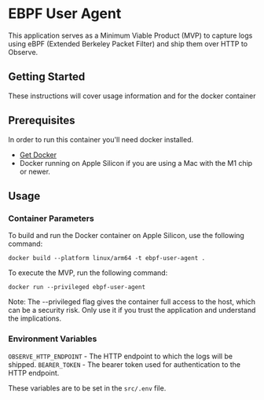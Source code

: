 # EBPF User Agent

This application serves as a Minimum Viable Product (MVP) to capture logs using eBPF (Extended Berkeley Packet Filter) and ship them over HTTP to Observe.

## Getting Started

These instructions will cover usage information and for the docker container 

## Prerequisites

In order to run this container you'll need docker installed.

* [Get Docker](https://docs.docker.com/get-docker/)
* Docker running on Apple Silicon if you are using a Mac with the M1 chip or newer.

## Usage

### Container Parameters

To build and run the Docker container on Apple Silicon, use the following command:

```docker build --platform linux/arm64 -t ebpf-user-agent .```

To execute the MVP, run the following command:

```docker run --privileged ebpf-user-agent```

Note: The --privileged flag gives the container full access to the host, which can be a security risk. Only use it if you trust the application and understand the implications.

### Environment Variables
```OBSERVE_HTTP_ENDPOINT``` - The HTTP endpoint to which the logs will be shipped.
```BEARER_TOKEN``` - The bearer token used for authentication to the HTTP endpoint.

These variables are to be set in the ```src/.env``` file.
